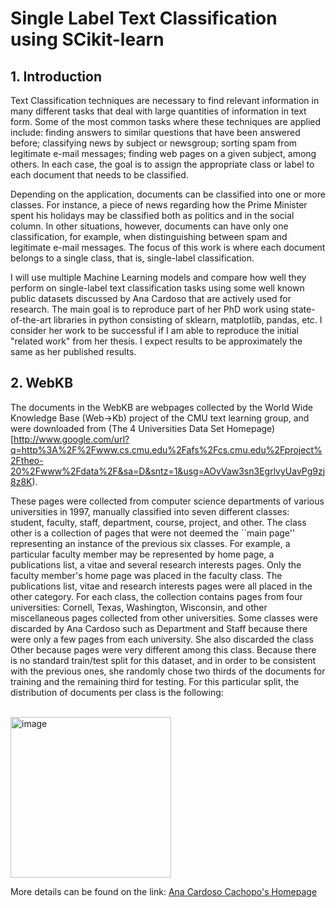 # Single Label Text Classification using SCikit-learn

## 1. Introduction
Text Classification techniques are necessary to find relevant information in many different tasks that deal with large quantities of information in text form. Some of the most common tasks where these techniques are applied include: finding answers to similar questions that have been answered before; classifying news by subject or newsgroup; sorting spam from legitimate e-mail messages; finding web pages on a given subject, among others. In each case, the goal is to assign the appropriate class or label to each document that needs to be classified.

Depending on the application, documents can be classified into one or more classes. For instance, a piece of news regarding how the Prime Minister spent his holidays may be classified both as politics and in the social column. In other situations, however, documents can have only one classification, for example, when distinguishing between spam and legitimate e-mail messages. The focus of this work is where each document belongs to a single class, that is, single-label classification.

I will use multiple Machine Learning models and compare how well they perform on single-label text classification tasks using some well known public datasets discussed by Ana Cardoso that are actively used for research. The main goal is to reproduce part of her PhD work using state-of-the-art libraries in python consisting of sklearn, matplotlib, pandas, etc. I consider her work to be successful if I am able to reproduce the initial "related work" from her thesis. I expect results to be approximately the same as her published results.

## 2. WebKB

The documents in the WebKB are webpages collected by the World Wide Knowledge Base (Web->Kb) project of the CMU text learning group, and were downloaded from (The 4 Universities Data Set Homepage)[http://www.google.com/url?q=http%3A%2F%2Fwww.cs.cmu.edu%2Fafs%2Fcs.cmu.edu%2Fproject%2Ftheo-20%2Fwww%2Fdata%2F&sa=D&sntz=1&usg=AOvVaw3sn3EgrlvyUavPg9zj8z8K).

These pages were collected from computer science departments of various universities in 1997, manually classified into seven different classes: student, faculty, staff, department, course, project, and other. The class other is a collection of pages that were not deemed the ``main page'' representing an instance of the previous six classes. For example, a particular faculty member may be represented by home page, a publications list, a vitae and several research interests pages. Only the faculty member's home page was placed in the faculty class. The publications list, vitae and research interests pages were all placed in the other category. For each class, the collection contains pages from four universities: Cornell, Texas, Washington, Wisconsin, and other miscellaneous pages collected from other universities. Some classes were discarded by Ana Cardoso such as Department and Staff because there were only a few pages from each university. She also discarded the class Other because pages were very different among this class. Because there is no standard train/test split for this dataset, and in order to be consistent with the previous ones, she  randomly chose two thirds of the documents for training and the remaining third for testing. For this particular split, the distribution of documents per class is the following:


<br><img width="257" alt="image" src="https://user-images.githubusercontent.com/61377755/208338911-90c3fb85-0a7b-4a06-bb1e-6af174bffb99.png">

More details can be found on the link: [Ana Cardoso Cachopo's Homepage](https://ana.cachopo.org/datasets-for-single-label-text-categorization)
